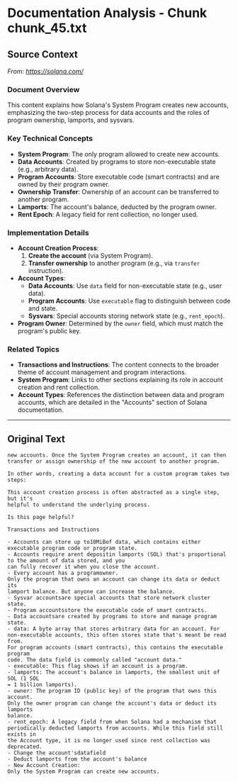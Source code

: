 # Documentation Analysis - Chunk chunk_45.txt

## Source Context
*From: https://solana.com/*

### Document Overview  
This content explains how Solana's System Program creates new accounts, emphasizing the two-step process for data accounts and the roles of program ownership, lamports, and sysvars.  

### Key Technical Concepts  
- **System Program**: The only program allowed to create new accounts.  
- **Data Accounts**: Created by programs to store non-executable state (e.g., arbitrary data).  
- **Program Accounts**: Store executable code (smart contracts) and are owned by their program owner.  
- **Ownership Transfer**: Ownership of an account can be transferred to another program.  
- **Lamports**: The account's balance, deducted by the program owner.  
- **Rent Epoch**: A legacy field for rent collection, no longer used.  

### Implementation Details  
- **Account Creation Process**:  
  1. **Create the account** (via System Program).  
  2. **Transfer ownership** to another program (e.g., via `transfer` instruction).  
- **Account Types**:  
  - **Data Accounts**: Use `data` field for non-executable state (e.g., user data).  
  - **Program Accounts**: Use `executable` flag to distinguish between code and state.  
  - **Sysvars**: Special accounts storing network state (e.g., `rent_epoch`).  
- **Program Owner**: Determined by the `owner` field, which must match the program's public key.  

### Related Topics  
- **Transactions and Instructions**: The content connects to the broader theme of account management and program interactions.  
- **System Program**: Links to other sections explaining its role in account creation and rent collection.  
- **Account Types**: References the distinction between data and program accounts, which are detailed in the "Accounts" section of Solana documentation.

---

## Original Text
```
new accounts. Once the System Program creates an account, it can then
transfer or assign ownership of the new account to another program.

In other words, creating a data account for a custom program takes two steps:

This account creation process is often abstracted as a single step, but it's
helpful to understand the underlying process.

Is this page helpful?

Transactions and Instructions

- Accounts can store up to10MiBof data, which contains either executable program code or program state.
- Accounts require arent depositin lamports (SOL) that's proportional to the amount of data stored, and you
can fully recover it when you close the account.
- Every account has a programowner.
Only the program that owns an account can change its data or deduct its
lamport balance. But anyone can increase the balance.
- Sysvar accountsare special accounts that store network cluster state.
- Program accountsstore the executable code of smart contracts.
- Data accountsare created by programs to store and manage program state.
- data: A byte array that stores arbitrary data for an account. For
non-executable accounts, this often stores state that's meant be read from.
For program accounts (smart contracts), this contains the executable program
code. The data field is commonly called "account data."
- executable: This flag shows if an account is a program.
- lamports: The account's balance in lamports, the smallest unit of SOL (1 SOL
= 1 billion lamports).
- owner: The program ID (public key) of the program that owns this account.
Only the owner program can change the account's data or deduct its lamports
balance.
- rent_epoch: A legacy field from when Solana had a mechanism that
periodically deducted lamports from accounts. While this field still exists in
the Account type, it is no longer used since rent collection was deprecated.
- Change the account'sdatafield
- Deduct lamports from the account's balance
- New Account Creation:
Only the System Program can create new accounts.
```